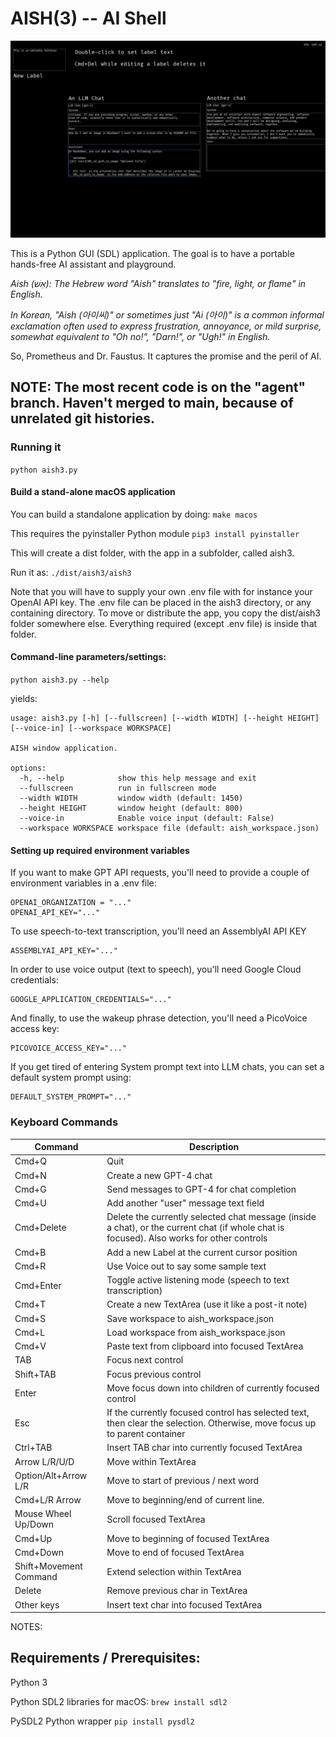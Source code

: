 AISH(3) -- AI Shell 
==

![Screenshot showing a black screen with blue-bordered text areas, white labels, and LLM chat controls](./res/img/aish3-screenshot.png)

This is a Python GUI (SDL) application. The goal is to have a portable hands-free AI assistant and playground.

_Aish (אֵשׁ): The Hebrew word "Aish" translates to "fire, light, or flame" in English._


_In Korean, "Aish (아이씨)" or sometimes just "Ai (아이)" is a common informal exclamation often used to express frustration, annoyance, or mild surprise, somewhat equivalent to "Oh no!", "Darn!", or "Ugh!" in English._

So, Prometheus and Dr. Faustus. It captures the promise and the peril of AI.


## NOTE: The most recent code is on the "agent" branch. Haven't merged to main, because of unrelated git histories.

### Running it

`python aish3.py`

#### Build a stand-alone macOS application

You can build a standalone application by doing:
`make macos`

This requires the pyinstaller Python module
`pip3 install pyinstaller`

This will create a dist folder, with the app in a subfolder, called aish3.

Run it as:
`./dist/aish3/aish3`

Note that you will have to supply your own .env file with for instance your OpenAI API key. The
.env file can be placed in the aish3 directory, or any containing directory. To move or distribute the
app, you copy the dist/aish3 folder somewhere else. Everything required (except .env file) is inside that folder.

#### Command-line parameters/settings:

`python aish3.py --help`

yields:

    usage: aish3.py [-h] [--fullscreen] [--width WIDTH] [--height HEIGHT] [--voice-in] [--workspace WORKSPACE]
    
    AISH window application.
    
    options:
      -h, --help            show this help message and exit
      --fullscreen          run in fullscreen mode
      --width WIDTH         window width (default: 1450)
      --height HEIGHT       window height (default: 800)
      --voice-in            Enable voice input (default: False)
      --workspace WORKSPACE workspace file (default: aish_workspace.json)

#### Setting up required environment variables

If you want to make GPT API requests, you'll need to provide a couple of environment variables in a .env file:

    OPENAI_ORGANIZATION = "..."
    OPENAI_API_KEY="..."

To use speech-to-text transcription, you'll need an AssemblyAI API KEY

    ASSEMBLYAI_API_KEY="..."

In order to use voice output (text to speech), you'll need Google Cloud credentials:

    GOOGLE_APPLICATION_CREDENTIALS="..."

And finally, to use the wakeup phrase detection, you'll need a PicoVoice access key:

    PICOVOICE_ACCESS_KEY="..."

If you get tired of entering System prompt text into LLM chats, you can set
a default system prompt using:

    DEFAULT_SYSTEM_PROMPT="..."

### Keyboard Commands

|Command|Description|
|-------|-----------|
|Cmd+Q|Quit|
|Cmd+N|Create a new GPT-4 chat|
|Cmd+G|Send messages to GPT-4 for chat completion|
|Cmd+U|Add another "user" message text field|
|Cmd+Delete|Delete the currently selected chat message (inside a chat), or the current chat (if whole chat is focused). Also works for other controls|
|Cmd+B|Add a new Label at the current cursor position|
|Cmd+R|Use Voice out to say some sample text|
|Cmd+Enter|Toggle active listening mode (speech to text transcription)|
|Cmd+T|Create a new TextArea (use it like a post-it note)|
|Cmd+S|Save workspace to aish_workspace.json|
|Cmd+L|Load workspace from aish_workspace.json
|Cmd+V|Paste text from clipboard into focused TextArea|
|TAB|Focus next control|
|Shift+TAB|Focus previous control|
|Enter|Move focus down into children of currently focused control|
|Esc|If the currently focused control has selected text, then clear the selection. Otherwise, move focus up to parent container|
|Ctrl+TAB|Insert TAB char into currently focused TextArea|
|Arrow L/R/U/D|Move within TextArea|
|Option/Alt+Arrow L/R|Move to start of previous / next word|
|Cmd+L/R Arrow|Move to beginning/end of current line.|
|Mouse Wheel Up/Down|Scroll focused TextArea|
|Cmd+Up|Move to beginning of focused TextArea|
|Cmd+Down|Move to end of focused TextArea|
|Shift+Movement Command|Extend selection within TextArea|
|Delete|Remove previous char in TextArea|
|Other keys|Insert text char into focused TextArea|

NOTES:

Requirements / Prerequisites:
--

Python 3

Python SDL2 libraries for macOS: 
`brew install sdl2`

PySDL2 Python wrapper
`pip install pysdl2`
